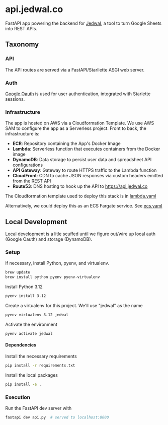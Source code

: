 # api.jedwal.co

FastAPI app powering the backend for [Jedwal](https://jedwal.co), a tool to turn Google Sheets into REST APIs.

## Taxonomy

### API
The API routes are served via a FastAPI/Starllette ASGI web server.

### Auth
[Google Oauth](https://developers.google.com/identity/protocols/oauth2) is used for user authentication, integrated with Starlette sessions.

### Infrastructure
The app is hosted on AWS via a Cloudformation Template. We use AWS SAM to configure the app as a Serverless project. Front to back, the infrastructure is:

- **ECR**: Repository containing the App's Docker Image
- **Lambda**: Serverless function that executes containers from the Docker image
- **DynamoDB**: Data storage to persist user data and spreadsheet API configurations
- **API Gateway**: Gateway to route HTTPS traffic to the Lambda function
- **CloudFront**: CDN to cache JSON responses via custom headers emitted from the REST API
- **Route53**: DNS hosting to hook up the API to https://api.jedwal.co

The Cloudformation template used to deploy this stack is in [lambda.yaml](./lambda.yaml)

Alternatively, we could deploy this as an ECS Fargate service. See [ecs.yaml](./ecs.yaml)

## Local Development

Local development is a litle scuffed until we figure out/wire up local auth (Google Oauth) and storage (DynamoDB).

### Setup

If necessary, install Python, pyenv, and virtualenv.

```bash
brew update
brew install python pyenv pyenv-virtualenv
```

Install Python 3.12

```bash
pyenv install 3.12
```

Create a virtualenv for this project. We'll use "jedwal" as the name

```bash
pyenv virtualenv 3.12 jedwal
```

Activate the environment

```bash
pyenv activate jedwal
```

#### Dependencies

Install the necessary requirements

```bash
pip install -r requirements.txt
```

Install the local packages

```bash
pip install -e .
```

### Execution

Run the FastAPI dev server with

```bash
fastapi dev api.py  # served to localhost:8000
```
